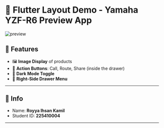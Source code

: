 # 🚀 Flutter Layout Demo - Yamaha YZF-R6 Preview App

![preview](https://github.com/user-attachments/assets/54009d86-3fca-4412-9990-fc12bde4b886)



## 📱 Features

- 🖼️ **Image Display** of products
- 🧭 **Action Buttons**: Call, Route, Share (inside the drawer)
- 🌙 **Dark Mode Toggle**
- 📂 **Right-Side Drawer Menu**

---

## 📌 Info

- Name: **Royya Ihsan Kamil**
- Student ID: **225410004**

---
